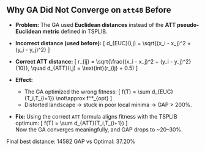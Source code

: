 ## Why GA Did Not Converge on `att48` Before

- **Problem:** The GA used **Euclidean distances** instead of the **ATT pseudo-Euclidean metric** defined in TSPLIB.  

- **Incorrect distance (used before):**
\[
d_{EUC}(i,j) = \sqrt{(x_i - x_j)^2 + (y_i - y_j)^2}
\]

- **Correct ATT distance:**
\[
r_{ij} = \sqrt{\frac{(x_i - x_j)^2 + (y_i - y_j)^2}{10}}, \quad
d_{ATT}(i,j) = \text{int}(r_{ij} + 0.5)
\]

- **Effect:**  
  - The GA optimized the wrong fitness:
  \[
  f(T) = \sum d_{EUC}(T_i,T_{i+1}) \not\approx f^*_{opt}
  \]  
  - Distorted landscape → stuck in poor local minima → GAP > 200%.

- **Fix:** Using the correct `ATT` formula aligns fitness with the TSPLIB optimum:
\[
f(T) = \sum d_{ATT}(T_i,T_{i+1})
\]  
Now the GA converges meaningfully, and GAP drops to ~20–30%.


Final best distance: 14582
GAP vs Optimal: 37.20%
